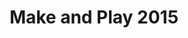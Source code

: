 ---
layout:   certificate
title:    "Make and Play 2015"
slug:     makeandplay
category: seminar
issuer:   "UKM Central Computer Improvement Universitas Telkom"
---